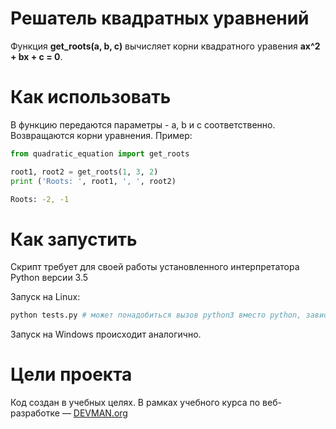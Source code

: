# Решатель квадратных уравнений

Функция **get_roots(a, b, c)** вычисляет корни квадратного уравения **ax^2 + bx + c = 0**.

# Как использовать

В функцию передаются параметры - a, b и c соответственно. Возвращаются корни уравнения. Пример:

```python
from quadratic_equation import get_roots

root1, root2 = get_roots(1, 3, 2)
print ('Roots: ', root1, ', ', root2)
```
    
```bash
Roots: -2, -1
```

# Как запустить

Скрипт требует для своей работы установленного интерпретатора Python версии 3.5

Запуск на Linux:

```bash
python tests.py # может понадобиться вызов python3 вместо python, зависит от настроек операционной системы
```

Запуск на Windows происходит аналогично.

# Цели проекта

Код создан в учебных целях. В рамках учебного курса по веб-разработке ― [DEVMAN.org](https://devman.org)
